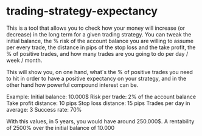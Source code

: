 # trading-strategy-expectancy
This is a tool that allows you to check how your money will increase (or decrease) in the long term for a given trading strategy.
You can tweak the initial balance, the % risk of the account balance you are willing to assume per every trade, the distance in pips of the stop loss and the take profit, the % of positive trades, and how many trades are you going to do per day / week / month.

This will show you, on one hand, what´s the % of positive trades you need to hit in order to have a positive expectancy on your strategy, and in the other hand how powerful compound interest can be.

Example:
Initial balance: 10.000$
Risk per trade: 2% of the account balance
Take profit distance: 10 pips
Stop loss distance: 15 pips
Trades per day in average: 3
Success rate: 70%

With this values, in 5 years, you would have around 250.000$. A rentability of 2500% over the initial balance of 10.000
